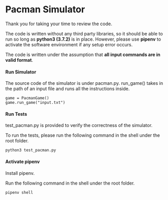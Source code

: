 Pacman Simulator
===

Thank you for taking your time to review the code.

The code is written without any third party libraries, so it should be able to run so long as **python3 (3.7.2)** is in place. However, please use **pipenv** to activate the software environment if any setup error occurs.

The code is written under the assumption that **all input commands are in valid format**.

#### Run Simulator
The source code of the simulator is under pacman.py. run_game() takes in the path of an input file and runs all the instructions inside.
```
game = PacmanGame()
game.run_game("input.txt")
```

#### Run Tests

test_pacman.py is provided to verify the correctness of the simulator.

To run the tests, please run the following command in the shell under the root folder.
```
python3 test_pacman.py 
```

#### Activate pipenv

Install pipenv.

Run the following command in the shell under the root folder.
```
pipenv shell
```



